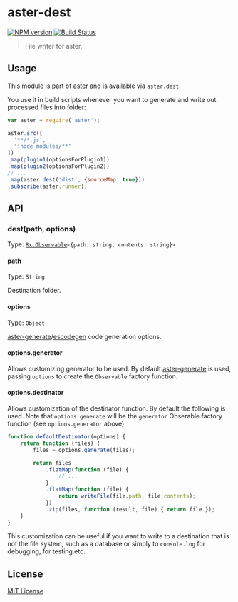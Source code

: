 # aster-dest
[![NPM version][npm-image]][npm-url]
[![Build Status][travis-image]][travis-url]

> File writer for aster.

## Usage

This module is part of [aster](https://npmjs.org/package/aster) and is available via `aster.dest`.

You use it in build scripts whenever you want to generate and write out processed files into folder:

```javascript
var aster = require('aster');

aster.src([
  '**/*.js',
  '!node_modules/**'
])
.map(plugin1(optionsForPlugin1))
.map(plugin2(optionsForPlugin2))
// ...
.map(aster.dest('dist', {sourceMap: true}))
.subscribe(aster.runner);
```

## API

### dest(path, options)
Type: [`Rx.Observable`](https://github.com/Reactive-Extensions/RxJS/blob/master/doc/api/core/observable.md)`<{path: string, contents: string}>`

#### path
Type: `String`

Destination folder.

#### options
Type: `Object`

[aster-generate](https://github.com/asterjs/aster-generate)/[escodegen](https://github.com/Constellation/escodegen) code generation options.

#### options.generator

Allows customizing generator to be used. By default [aster-generate](https://github.com/asterjs/aster-generate) is used, passing `options` to create the `Observable` factory function.



#### options.destinator

Allows customization of the destinator function. By default the following is used. Note that `options.generate` will be the `generator` Obserable factory function (see `options.generator` above)

```js
function defaultDestinator(options) {
    return function (files) {
        files = options.generate(files);

        return files
            .flatMap(function (file) {
                // ...
            }
            .flatMap(function (file) {
                return writeFile(file.path, file.contents);
            })
            .zip(files, function (result, file) { return file });
    }
}
```

This customization can be useful if you want to write to a destination that is not the file system, such as a database or simply to `console.log` for debugging, for testing etc.

## License

[MIT License](http://en.wikipedia.org/wiki/MIT_License)

[npm-url]: https://npmjs.org/package/aster-dest
[npm-image]: https://badge.fury.io/js/aster-dest.png

[travis-url]: http://travis-ci.org/asterjs/aster-dest
[travis-image]: https://secure.travis-ci.org/asterjs/aster-dest.png?branch=master
